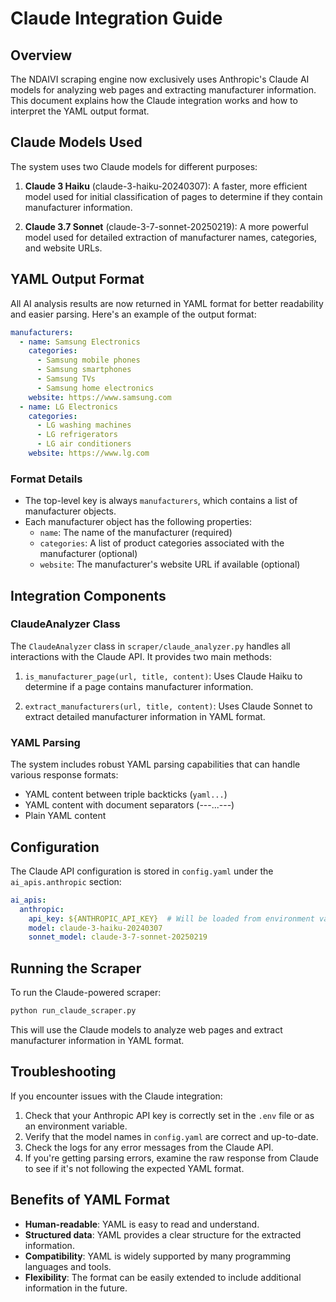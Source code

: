 # Claude Integration Guide

## Overview

The NDAIVI scraping engine now exclusively uses Anthropic's Claude AI models for analyzing web pages and extracting manufacturer information. This document explains how the Claude integration works and how to interpret the YAML output format.

## Claude Models Used

The system uses two Claude models for different purposes:

1. **Claude 3 Haiku** (claude-3-haiku-20240307): A faster, more efficient model used for initial classification of pages to determine if they contain manufacturer information.

2. **Claude 3.7 Sonnet** (claude-3-7-sonnet-20250219): A more powerful model used for detailed extraction of manufacturer names, categories, and website URLs.

## YAML Output Format

All AI analysis results are now returned in YAML format for better readability and easier parsing. Here's an example of the output format:

```yaml
manufacturers:
  - name: Samsung Electronics
    categories:
      - Samsung mobile phones
      - Samsung smartphones
      - Samsung TVs
      - Samsung home electronics
    website: https://www.samsung.com
  - name: LG Electronics
    categories:
      - LG washing machines
      - LG refrigerators
      - LG air conditioners
    website: https://www.lg.com
```

### Format Details

- The top-level key is always `manufacturers`, which contains a list of manufacturer objects.
- Each manufacturer object has the following properties:
  - `name`: The name of the manufacturer (required)
  - `categories`: A list of product categories associated with the manufacturer (optional)
  - `website`: The manufacturer's website URL if available (optional)

## Integration Components

### ClaudeAnalyzer Class

The `ClaudeAnalyzer` class in `scraper/claude_analyzer.py` handles all interactions with the Claude API. It provides two main methods:

1. `is_manufacturer_page(url, title, content)`: Uses Claude Haiku to determine if a page contains manufacturer information.

2. `extract_manufacturers(url, title, content)`: Uses Claude Sonnet to extract detailed manufacturer information in YAML format.

### YAML Parsing

The system includes robust YAML parsing capabilities that can handle various response formats:

- YAML content between triple backticks (```yaml...```)
- YAML content with document separators (---...---)
- Plain YAML content

## Configuration

The Claude API configuration is stored in `config.yaml` under the `ai_apis.anthropic` section:

```yaml
ai_apis:
  anthropic:
    api_key: ${ANTHROPIC_API_KEY}  # Will be loaded from environment variable
    model: claude-3-haiku-20240307
    sonnet_model: claude-3-7-sonnet-20250219
```

## Running the Scraper

To run the Claude-powered scraper:

```bash
python run_claude_scraper.py
```

This will use the Claude models to analyze web pages and extract manufacturer information in YAML format.

## Troubleshooting

If you encounter issues with the Claude integration:

1. Check that your Anthropic API key is correctly set in the `.env` file or as an environment variable.
2. Verify that the model names in `config.yaml` are correct and up-to-date.
3. Check the logs for any error messages from the Claude API.
4. If you're getting parsing errors, examine the raw response from Claude to see if it's not following the expected YAML format.

## Benefits of YAML Format

- **Human-readable**: YAML is easy to read and understand.
- **Structured data**: YAML provides a clear structure for the extracted information.
- **Compatibility**: YAML is widely supported by many programming languages and tools.
- **Flexibility**: The format can be easily extended to include additional information in the future.
